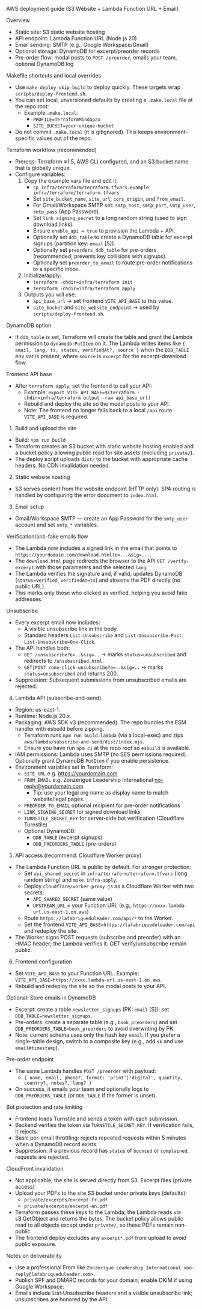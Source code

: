 AWS deployment guide (S3 Website + Lambda Function URL + Email)

Overview
- Static site: S3 static website hosting
- API endpoint: Lambda Function URL (Node.js 20)
- Email sending: SMTP (e.g., Google Workspace/Gmail)
- Optional storage: DynamoDB for excerpt/preorder records
- Pre-order flow: modal posts to `POST /preorder`, emails your team, optional DynamoDB log

Makefile shortcuts and local overrides
- Use `make deploy-skip-build` to deploy quickly. These targets wrap `scripts/deploy-frontend.sh`.
- You can set local, unversioned defaults by creating a `.make.local` file at the repo root:
  - Example `.make.local`:
    - `PROFILE=TerraformMindapax`
    - `SITE_BUCKET=your-unique-bucket`
- Do not commit `.make.local` (it is gitignored). This keeps environment-specific values out of the repo.

Terraform workflow (recommended)
- Prereqs: Terraform ≥1.5, AWS CLI configured, and an S3 bucket name that is globally unique.
- Configure variables:
  1) Copy the example vars file and edit it:
     - `cp infra/terraform/terraform.tfvars.example infra/terraform/terraform.tfvars`
     - Set `site_bucket_name`, `site_url`, `cors_origin`, and `from_email`.
     - For Gmail/Workspace SMTP set: `smtp_host`, `smtp_port`, `smtp_user`, `smtp_pass` (App Password).
     - Set `link_signing_secret` to a long random string (used to sign download links).
     - Ensure `enable_api = true` to provision the Lambda + API.
     - Optionally set `ddb_table` to create a DynamoDB table for excerpt signups (partition key: `email` [S]).
     - Optionally set `preorders_ddb_table` for pre-orders (recommended; prevents key collisions with signups).
     - Optionally set `preorder_to_email` to route pre-order notifications to a specific inbox.
  2) Initialize/apply:
     - `terraform -chdir=infra/terraform init`
     - `terraform -chdir=infra/terraform apply`
  3) Outputs you will use:
     - `api_base_url` → set frontend `VITE_API_BASE` to this value.
     - `site_bucket` and `site_website_endpoint` → used by `scripts/deploy-frontend.sh`.

DynamoDB option
- If `ddb_table` is set, Terraform will create the table and grant the Lambda permission to `dynamodb:PutItem` on it. The Lambda writes items like `{ email, lang, ts, status, verifiedAt?, source }` when the `DDB_TABLE` env var is present, where `source` is `excerpt` for the excerpt-download flow.

Frontend API base
- After `terraform apply`, set the frontend to call your API:
  - Example: `export VITE_API_BASE=$(terraform -chdir=infra/terraform output -raw api_base_url)`
  - Rebuild and deploy the site so the modal posts to your API.
  - Note: The frontend no longer falls back to a local `/api` route. `VITE_API_BASE` is required.

1) Build and upload the site
- Build: `npm run build`
- Terraform creates an S3 bucket with static website hosting enabled and a bucket policy allowing public read for site assets (excluding `private/`).
- The deploy script uploads `dist/` to the bucket with appropriate cache headers. No CDN invalidation needed.

2) Static website hosting
- S3 serves content from the website endpoint (HTTP only). SPA routing is handled by configuring the error document to `index.html`.

3) Email setup
- Gmail/Workspace SMTP — create an App Password for the `smtp_user` account and set `smtp_*` variables.

Verification/anti-fake emails flow
- The Lambda now includes a signed link in the email that points to `https://yourdomain.com/download.html?e=...&sig=...`.
- The `download.html` page redirects the browser to the API `GET /verify-excerpt` with those parameters and the selected `lang`.
- The Lambda verifies the signature and, if valid, updates DynamoDB (`status=verified`, `verifiedAt=ts`) and streams the PDF directly (no public URL).
- This marks only those who clicked as verified, helping you avoid fake addresses.

Unsubscribe
- Every excerpt email now includes:
  - A visible unsubscribe link in the body.
  - Standard headers `List-Unsubscribe` and `List-Unsubscribe-Post: List-Unsubscribe=One-Click`.
- The API handles both:
  - `GET /unsubscribe?e=..&sig=..` → marks `status=unsubscribed` and redirects to `/unsubscribed.html`.
  - `GET|POST /one-click-unsubscribe?e=..&sig=..` → marks `status=unsubscribed` and returns 200.
- Suppression: Subsequent submissions from unsubscribed emails are rejected.

4) Lambda API (subscribe-and-send)
- Region: us-east-1.
- Runtime: Node.js 20.x.
- Packaging: AWS SDK v3 (recommended). The repo bundles the ESM handler with esbuild before zipping.
  - Terraform runs `npm run build:lambda` (via a local-exec) and zips `aws/lambda/subscribe-and-send/dist/index.mjs`.
  - Ensure you have run `npm ci` at the repo root so `esbuild` is available.
- IAM permissions: Lambda uses SMTP (no SES permissions required). Optionally grant DynamoDB `PutItem` if you enable persistence.
- Environment variables set in Terraform:
  - `SITE_URL` e.g. https://yourdomain.com
  - `FROM_EMAIL` e.g. Zonzerigué Leadership International <no-reply@yourdomain.com>
    - Tip: use your legal org name as display name to match website/legal pages.
  - `PREORDER_TO_EMAIL` optional recipient for pre-order notifications
  - `LINK_SIGNING_SECRET` for signed download links
  - `TURNSTILE_SECRET_KEY` for server-side bot verification (Cloudflare Turnstile)
  - Optional DynamoDB:
    - `DDB_TABLE` (excerpt signups)
    - `DDB_PREORDERS_TABLE` (pre-orders)

5) API access (recommend: Cloudflare Worker proxy)
- The Lambda Function URL is public by default. For stronger protection:
  - Set `api_shared_secret` in `infra/terraform/terraform.tfvars` (long random string) and `make infra-apply`.
  - Deploy `cloudflare/worker-proxy.js` as a Cloudflare Worker with two secrets:
    - `API_SHARED_SECRET` (same value)
    - `UPSTREAM_URL` = your Function URL (e.g., `https://xxxx.lambda-url.us-east-1.on.aws`)
  - Route `https://lafabriqueduleader.com/api/*` to the Worker.
  - Set the frontend `VITE_API_BASE=https://lafabriqueduleader.com/api` and redeploy the site.
- The Worker signs POST requests (subscribe and preorder) with an HMAC header; the Lambda verifies it. GET verify/unsubscribe remain public.

6) Frontend configuration
- Set `VITE_API_BASE` to your Function URL. Example: `VITE_API_BASE=https://xxxx.lambda-url.us-east-1.on.aws`.
- Rebuild and redeploy the site so the modal posts to your API.

Optional: Store emails in DynamoDB
- Excerpt: create a table `newsletter_signups` (PK: `email` [S]); set `DDB_TABLE=newsletter_signups`.
- Pre-orders: create a separate table (e.g., `book_preorders`) and set `DDB_PREORDERS_TABLE=book_preorders` to avoid overwriting by PK.
- Note: current schema uses only the hash key `email`. If you prefer a single-table design, switch to a composite key (e.g., add `sk` and use `email#timestamp`).

Pre-order endpoint
- The same Lambda handles `POST /preorder` with payload:
  - `{ name, email, phone?, format: 'print'|'digital', quantity, country?, notes?, lang? }`
- On success, it emails your team and optionally logs to `DDB_PREORDERS_TABLE` (or `DDB_TABLE` if the former is unset).

Bot protection and rate limiting
- Frontend loads Turnstile and sends a token with each submission.
- Backend verifies the token via `TURNSTILE_SECRET_KEY`. If verification fails, it rejects.
- Basic per-email throttling: rejects repeated requests within 5 minutes when a DynamoDB record exists.
- Suppression: if a previous record has `status` of `bounced` or `complained`, requests are rejected.

CloudFront invalidation
- Not applicable; the site is served directly from S3.
Excerpt files (private access)
- Upload your PDFs to the site S3 bucket under private keys (defaults):
  - `private/excerpts/excerpt-fr.pdf`
  - `private/excerpts/excerpt-en.pdf`
- Terraform passes these keys to the Lambda; the Lambda reads via s3:GetObject and returns the bytes. The bucket policy allows public read to all objects except under `private/`, so these PDFs remain non-public.
- The frontend deploy excludes any `excerpt*.pdf` from upload to avoid public exposure.

Notes on deliverability
- Use a professional From like `Zonzerigué Leadership International <no-reply@lafabriqueduleader.com>`.
- Publish SPF and DMARC records for your domain; enable DKIM if using Google Workspace.
- Emails include List‑Unsubscribe headers and a visible unsubscribe link; unsubscribes are honored by the API.

